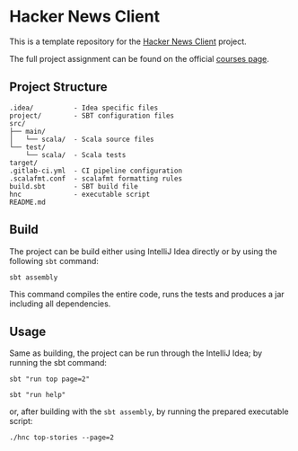 # Hacker News Client

This is a template repository for the [Hacker News Client](https://courses.fit.cvut.cz/BI-OOP/projects/hackernews-cli.html) project.


The full project assignment can be found on the official [courses page](https://courses.fit.cvut.cz/BI-OOP/projects/hackernews-cli.html).

## Project Structure

```
.idea/          - Idea specific files
project/        - SBT configuration files
src/
├── main/
│   └── scala/  - Scala source files
└── test/
    └── scala/  - Scala tests
target/
.gitlab-ci.yml  - CI pipeline configuration
.scalafmt.conf  - scalafmt formatting rules
build.sbt       - SBT build file
hnc             - executable script
README.md      
```

## Build

The project can be build either using IntelliJ Idea directly or by using the following `sbt` command:

```
sbt assembly
```

This command compiles the entire code, runs the tests and produces a jar including all dependencies.

## Usage

Same as building, the project can be run through the IntelliJ Idea; by running the sbt command:

```
sbt "run top page=2"
```

```
sbt "run help"
```

or, after building with the `sbt assembly`, by running the prepared executable script:

```
./hnc top-stories --page=2
```
